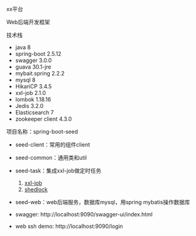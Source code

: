 xx平台

Web后端开发框架

技术栈

* java 8
* spring-boot 2.5.12
* swagger 3.0.0
* guava 30.1-jre
* mybait.spring 2.2.2
* mysql 8
* HikariCP 3.4.5
* xxl-job 2.1.0
* lombok 1.18.16
* Jedis 3.2.0
* Elasticsearch 7
* zookeeper client 4.3.0

项目名称：spring-boot-seed

* seed-client：常用的组件client
* seed-common：通用类和util
* seed-task：集成xxl-job做定时任务
    1. [xxl-job](https://github.com/xuxueli/xxl-job)
    2. [shedlock](https://github.com/lukas-krecan/ShedLock)
* seed-web：web后端服务，数据库mysql，用spring mybatis操作数据库

* swagger: http://localhost:9090/swagger-ui/index.html
* web ssh demo: http://localhost:9090/login
